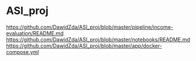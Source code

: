 # ASI_proj
https://github.com/DawidZda/ASI_proj/blob/master/pipeline/income-evaluation/README.md
https://github.com/DawidZda/ASI_proj/blob/master/notebooks/README.md 
https://github.com/DawidZda/ASI_proj/blob/master/app/docker-compose.yml